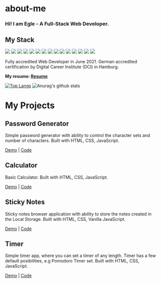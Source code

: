 # about-me

### Hi! I am Egle - A Full-Stack Web Developer.

## My Stack
![](https://img.shields.io/badge/<MAIN>-JavaScript-informational?style=flat&logo=<LOGO_NAME>&logoColor=white&color=yellow)
![](https://img.shields.io/badge/<JS>-ReactJS-informational?style=flat&logo=<LOGO_NAME>&logoColor=white&color=blue)
![](https://img.shields.io/badge/<State>-REDUX-informational?style=flat&logo=<LOGO_NAME>&logoColor=white&color=lightblue)
![](https://img.shields.io/badge/<DB>-MongoDB-informational?style=flat&logo=<LOGO_NAME>&logoColor=white&color=pink)
![](https://img.shields.io/badge/<DB>-Mongoose-informational?style=flat&logo=<LOGO_NAME>&logoColor=white&color=fucia)
![](https://img.shields.io/badge/<Server>-ExpressJS-informational?style=flat&logo=<LOGO_NAME>&logoColor=white&color=purple)
![](https://img.shields.io/badge/<Server>-NodeJS-informational?style=flat&logo=<LOGO_NAME>&logoColor=white&color=blue)
![](https://img.shields.io/badge/<Templates>-Handlebars-informational?style=flat&logo=<LOGO_NAME>&logoColor=white&color=green)
![](https://img.shields.io/badge/<Templates>-EJS-informational?style=flat&logo=<LOGO_NAME>&logoColor=white&color=black)
![](https://img.shields.io/badge/<Web>-HTML5-informational?style=flat&logo=<LOGO_NAME>&logoColor=white&color=orange)
![](https://img.shields.io/badge/<Style>-CSS3-informational?style=flat&logo=<LOGO_NAME>&logoColor=white&color=blue)
![](https://img.shields.io/badge/<Style>-SCSS-informational?style=flat&logo=<LOGO_NAME>&logoColor=white&color=brown)
![](https://img.shields.io/badge/<Style>-Bootstrap-informational?style=flat&logo=<LOGO_NAME>&logoColor=white&color=pink)
![](https://img.shields.io/badge/<Packages>-NPM-informational?style=flat&logo=<LOGO_NAME>&logoColor=white&color=yellow)
![](https://img.shields.io/badge/<VC>-Git-informational?style=flat&logo=<LOGO_NAME>&logoColor=white&color=orange)

Fully accredited Web Developer in June 2021. German accredited certification by Digital Career Institute (DCI) in Hamburg.  

**My resume: [Resume](https://eglehelms.dev/wp-content/uploads/2020/12/EgleH-CV.pdf)**  

[![Top Langs](https://github-readme-stats.vercel.app/api/top-langs/?username=EgleHelms&theme=radical)](https://github.com/anuraghazra/github-readme-stats)
![Anurag's github stats](https://github-readme-stats.vercel.app/api?username=EgleHelms&show_icons=true&theme=radical)

# My Projects

## Password Generator

Simple password generator with ability to control the character sets and number of characters. Built with HTML, CSS, JavaScript.

[Demo](https://eglehelms.github.io/password-generator/) | [Code](https://github.com/EgleHelms/password-generator)

## Calculator

Basic Calculator.  Built with HTML, CSS, JavaScript.

[Demo](https://eglehelms.github.io/calculator/) | [Code](https://github.com/EgleHelms/calculator)

## Sticky Notes

Sticky notes browser application with ability to store the notes created in the Local Storage. Built with HTML, CSS, Vanilla JavaScript.

[Demo](https://eglehelms.github.io/stickynotes) | [Code](https://github.com/EgleHelms/stickynotes)

## Timer

Simple timer app, where you can set a timer of any length. Timer has a few default posibilities, e.g Pomodoro Timer set.  Built with HTML, CSS, JavaScript.

[Demo](https://eglehelms.github.io/timer) | [Code](https://github.com/EgleHelms/timer)

